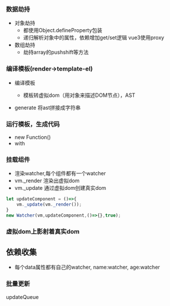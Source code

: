 ### 数据劫持
* 对象劫持
    * 都使用Object.defineProperty包装
    * 递归解析对象中的属性，依赖增加get/set逻辑
        vue3使用proxy
* 数组劫持
    * 劫持array的pushshift等方法

### 编译模板(render->template-el)
* 编译模板
    * 模板转虚拟dom（用对象来描述DOM节点），AST

* generate
将ast拼接成字符串

### 运行模板，生成代码
* new Function()
* with

### 挂载组件
* 渲染watcher,每个组件都有一个watcher
* vm._render 渲染出虚拟dom
* vm._update 通过虚拟dom创建真实dom
```js
let updateComponent = ()=>{
    vm._update(vm._render());
}
new Watcher(vm,updateComponent,()=>{},true);
```
### 虚拟dom上影射着真实dom


## 依赖收集
* 每个data属性都有自己的watcher, name:watcher, age:watcher

### 批量更新
updateQueue
